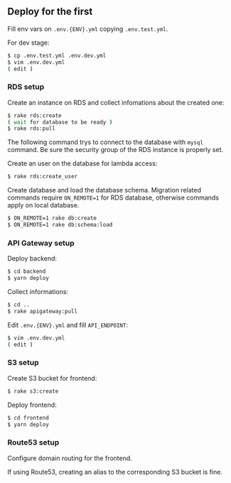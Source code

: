## Deploy for the first

Fill env vars on `.env.{ENV}.yml` copying `.env.test.yml`.

For dev stage:

```sh
$ cp .env.test.yml .env.dev.yml
$ vim .env.dev.yml
( edit )
```

### RDS setup

Create an instance on RDS and collect infomations about the created one:

```sh
$ rake rds:create
( wait for database to be ready )
$ rake rds:pull
```

The following command trys to connect to the database with `mysql` command.
Be sure the security group of the RDS instance is properly set.

Create an user on the database for lambda access:

```sh
$ rake rds:create_user
```

Create database and load the database schema.
Migration related commands require `ON_REMOTE=1` for RDS database, otherwise commands apply on local database.

```sh
$ ON_REMOTE=1 rake db:create
$ ON_REMOTE=1 rake db:schema:load
```

### API Gateway setup

Deploy backend:

```sh
$ cd backend
$ yarn deploy
```

Collect informations:

```sh
$ cd ..
$ rake apigateway:pull
```

Edit `.env.{ENV}.yml` and fill `API_ENDPOINT`:

```sh
$ vim .env.dev.yml
( edit )
```

### S3 setup

Create S3 bucket for frontend:

```sh
$ rake s3:create
```

Deploy frontend:

```sh
$ cd frontend
$ yarn deploy
```

### Route53 setup

Configure domain routing for the frontend.

If using Route53, creating an alias to the corresponding S3 bucket is fine.
